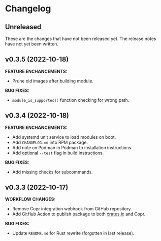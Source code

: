 # Changelog

## Unreleased

These are the changes that have not been released yet. The release notes have not yet been written.

## v0.3.5 (2022-10-18)

**FEATURE ENCHANCEMENTS:**

- Prune old images after building module.

**BUG FIXES:**

- `module_is_supported()` function checking for wrong path.

## v0.3.4 (2022-10-18)

**FEATURE ENCHANCEMENTS:**

- Add systemd unit service to load modules on boot.
- Add `CHANGELOG.md` into RPM package.
- Add note on Podman in Podman to installation instructions.
- Add optional `--test` flag in build instructions.

**BUG FIXES:**

- Add missing checks for subcommands.

## v0.3.3 (2022-10-17)

**WORKFLOW CHANGES:**

- Remove Copr integration webhook from GitHub repository.
- Add GitHub Action to publish package to both [crates.io](https://crates.io) and Copr.

**BUG FIXES:**

- Update `README.md` for Rust rewrite (forgotten in last release).
